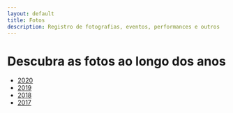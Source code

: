 ```yaml
---
layout: default
title: Fotos
description: Registro de fotografias, eventos, performances e outros
---
```


<!-- 
Em href="" colocar dentro das aspas o link 
do caminho do arquivo audios.md do respectivo ano
-->

# Descubra as fotos ao longo dos anos
* <a href="\dados\2020\fotos">2020</a>
* <a href="\dados\2019\fotos">2019</a>
* <a href="\dados\2018\fotos">2018</a>
* <a href="\dados\2017\fotos">2017</a>